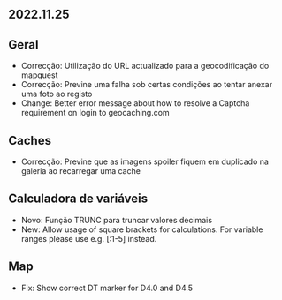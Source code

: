 ## 2022.11.25

## Geral
- Correcção: Utilização do URL actualizado para a geocodificação do mapquest
- Correcção: Previne uma falha sob certas condições ao tentar anexar uma foto ao registo
- Change: Better error message about how to resolve a Captcha requirement on login to geocaching.com

## Caches
- Correcção: Previne que as imagens spoiler fiquem em duplicado na galeria ao recarregar uma cache

## Calculadora de variáveis
- Novo: Função TRUNC para truncar valores decimais
- New: Allow usage of square brackets for calculations. For variable ranges please use e.g. \[:1-5\] instead.

## Map
- Fix: Show correct DT marker for D4.0 and D4.5
